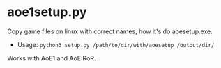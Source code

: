 # aoe1setup.py
Copy game files on linux with correct names, how it's do aoesetup.exe.

- Usage:
  ``python3 setup.py /path/to/dir/with/aoesetup /output/dir/``
  
Works with AoE1 and AoE:RoR.
